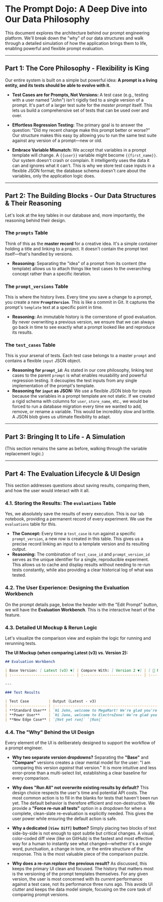 # The Prompt Dojo: A Deep Dive into Our Data Philosophy

This document explores the architecture behind our prompt engineering platform. We'll break down the "why" of our data structures and walk through a detailed simulation of how the application brings them to life, enabling powerful and flexible prompt evaluation.

---

## Part 1: The Core Philosophy - Flexibility is King

Our entire system is built on a simple but powerful idea: **A prompt is a living entity, and its tests should be able to evolve with it.**

- **Test Cases are for Prompts, Not Versions:** A test case (e.g., testing with a user named "John") isn't rigidly tied to a single version of a prompt. It's part of a larger test suite for the _master prompt_ itself. This lets us build a comprehensive set of tests that can be used over and over.

- **Effortless Regression Testing:** The primary goal is to answer the question: "Did my recent change make this prompt better or worse?" Our structure makes this easy by allowing you to run the same test suite against any version of a prompt—new or old.

- **Embrace Variable Mismatch:** We accept that variables in a prompt template will change. A `{{user}}` variable might become `{{first_name}}`. Our system doesn't crash or complain. It intelligently uses the data it can and ignores what it can't. This is why we store test case inputs in a flexible JSON format; the database schema doesn't care about the variables, only the application logic does.

---

## Part 2: The Building Blocks - Our Data Structures & Their Reasoning

Let's look at the key tables in our database and, more importantly, the reasoning behind their design.

### The `prompts` Table

Think of this as the **master record** for a creative idea. It's a simple container holding a title and linking to a project. It doesn't contain the prompt text itself—that's handled by versions.

- **Reasoning:** Separating the "idea" of a prompt from its content (the template) allows us to attach things like test cases to the overarching concept rather than a specific iteration.

### The `prompt_versions` Table

This is where the history lives. Every time you save a change to a prompt, you create a new **`PromptVersion`**. This is like a commit in Git. It captures the prompt's `template` text at a specific point in time.

- **Reasoning:** An immutable history is the cornerstone of good evaluation. By never overwriting a previous version, we ensure that we can always go back in time to see exactly what a prompt looked like and reproduce its results.

### The `test_cases` Table

This is your arsenal of tests. Each test case belongs to a master `prompt` and contains a flexible `input` JSON object.

- **Reasoning for `prompt_id`:** As stated in our core philosophy, linking test cases to the parent `prompt` is what enables reusability and powerful regression testing. It decouples the test inputs from any single implementation of the prompt's template.
- **Reasoning for `input` as JSON:** We use a flexible JSON blob for inputs because the variables in a prompt template are not static. If we created a rigid schema with columns for `user`, `store_name`, etc., we would be forced to run a database migration every time we wanted to add, remove, or rename a variable. This would be incredibly slow and brittle. A JSON blob gives us ultimate flexibility to adapt.

---

## Part 3: Bringing It to Life - A Simulation

(This section remains the same as before, walking through the variable replacement logic.)

---

## Part 4: The Evaluation Lifecycle & UI Design

This section addresses questions about saving results, comparing them, and how the user would interact with it all.

### 4.1. Storing the Results: The `evaluations` Table

Yes, we absolutely save the results of every execution. This is our lab notebook, providing a permanent record of every experiment. We use the `evaluations` table for this.

- **The Concept:** Every time a `test_case` is run against a specific `prompt_version`, a new row is created in this table. This gives us a precise record linking an input to a template version and its resulting output.
- **Reasoning:** The combination of `test_case_id` and `prompt_version_id` serves as the unique identifier for a single, reproducible experiment. This allows us to cache and display results without needing to re-run tests constantly, while also providing a clear historical log of what was tested.

### 4.2. The User Experience: Designing the Evaluation Workbench

On the prompt details page, below the header with the "Edit Prompt" button, we will have the **Evaluation Workbench**. This is the interactive heart of the feature.

### 4.3. Detailed UI Mockup & Rerun Logic

Let's visualize the comparison view and explain the logic for running and rerunning tests.

**The UI Mockup (when comparing Latest (v3) vs. Version 2):**

```markdown
## Evaluation Workbench

| Base Version: [ Latest (v3) ▼] | Compare With: [ Version 2 ▼] | [ 🚀 Run All Tests ▼ ] |
| :----------------------------- | :--------------------------- | :--------------------- |

---

### Test Results

| Test Case         | Output (Latest - v3)                                       | Output (Version 2)                                                  | Diff & Actions           |
| :---------------- | :--------------------------------------------------------- | :------------------------------------------------------------------ | :----------------------- |
| **Standard User** | `Hi John, welcome to MegaMart! We're glad you're here.`    | `Hi John, welcome to MegaMart! Thanks for being a valued customer.` | `[View Diff]` `[Re-run]` |
| **Power User**    | `Hi Jane, welcome to ElectroZone! We're glad you're here.` | `[Not yet run]` `[Run]`                                             | `[Re-run]`               |
| **New Edge Case** | `[Not yet run]` `[Run]`                                    | `[Not yet run]` `[Run]`                                             | `[Re-run]`               |
```

### 4.4. The "Why" Behind the UI Design

Every element of the UI is deliberately designed to support the workflow of a prompt engineer.

- **Why two separate version dropdowns?**
  Separating the **"Base"** and **"Compare"** versions creates a clear mental model for the user: "I am comparing this version _against_ that version." It is more intuitive and less error-prone than a multi-select list, establishing a clear baseline for every comparison.

- **Why does "Run All" not overwrite existing results by default?**
  This design choice respects the user's time and potential API costs. The most common action is to fill in the blanks for tests that haven't been run yet. The default behavior is therefore efficient and non-destructive. We provide a **"Force re-run all tests"** option in a dropdown for when a complete, clean-slate re-evaluation is explicitly needed. This gives the user power while ensuring the default action is safe.

- **Why a dedicated `[View Diff]` button?**
  Simply placing two blocks of text side-by-side is not enough to spot subtle but critical changes. A visual, color-coded diff view (like on GitHub) is the fastest and most effective way for a human to instantly see what changed—whether it's a single word, punctuation, a change in tone, or the entire structure of the response. This is the most valuable piece of the comparison puzzle.

- **Why does a re-run _replace_ the previous result?**
  As discussed, this keeps the primary UI clean and focused. The history that matters most is the versioning of the prompt templates themselves. For any given version, the user is most concerned with its _current_ performance against a test case, not its performance three runs ago. This avoids UI clutter and keeps the data model simple, focusing on the core task of comparing prompt versions.
